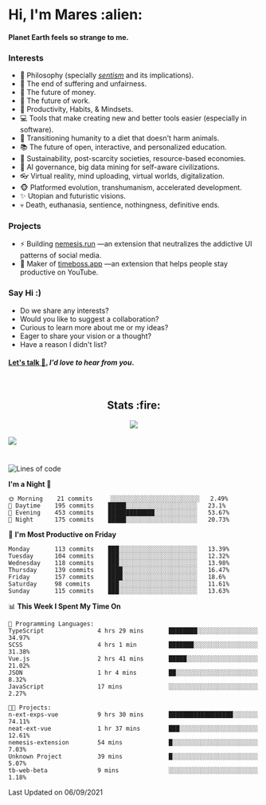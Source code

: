 <h1>Hi, I'm Mares :alien:</h1>

#### Planet Earth feels so strange to me.

### **Interests**

- 🌊 Philosophy (specially [_sentism_][sentismmedium] and its implications).
- 🎯 The end of suffering and unfairness.
- 💸 The future of money.
- 💼 The future of work.
- 🧠 Productivity, Habits, & Mindsets.
- 💻 Tools that make creating new and better tools easier (especially in software).
- 🥗 Transitioning humanity to a diet that doesn't harm animals.
- 📚 The future of open, interactive, and personalized education.
- 🌱 Sustainability, post-scarcity societies, resource-based economies.
- 🤖 AI governance, big data mining for self-aware civilizations.
- 👓 Virtual reality, mind uploading, virtual worlds, digitalization.
- 🐵 Platformed evolution, transhumanism, accelerated development.
- ✨ Utopian and futuristic visions.
- 💀 Death, euthanasia, sentience, nothingness, definitive ends.


### **Projects**

- ⚡ Building [nemesis.run](https://nemesis.run) —an extension that neutralizes the addictive UI patterns of social media.
- 💎 Maker of [timeboss.app](https://timeboss.app) —an extension that helps people stay productive on YouTube.


### **Say Hi :)**

- Do we share any interests?
- Would you like to suggest a collaboration?
- Curious to learn more about me or my ideas?
- Eager to share your vision or a thought?
- Have a reason I didn't list?

#### [Let's talk :wave:.](mailto:mareszhar@gmail.com) _I'd love to hear from you_.

[sentismmedium]: https://medium.com/@mareszhar/born-a-prisoner-a-reflection-about-life-its-struggles-and-a-plan-to-escape-d8566ce9b026

<br>

<h2 align="center">Stats :fire:</h2>

<div align="center">
  <img src="https://github-readme-streak-stats.herokuapp.com?user=mareszhar&theme=black-ice&hide_border=true&stroke=FFFFFF15&ring=DF8FFE&fire=DF8FFE&currStreakLabel=DF8FFE&background=1A232A&currStreakNum=86FFAB&dates=B1AAB3FF">
</div>

<!-- Add or remove this: &dates=B1AAB3FF at the end of the streak stats URL if they get bugged and aren't updating -->

<br>

<img src="https://activity-graph.herokuapp.com/graph?username=mareszhar&theme=nord&bg_color=00000000&color=979797&line=DF8FFE&point=00000000&area=true&hide_border=true">

<br>

<h1></h1>

<!--START_SECTION:waka-->
![Lines of code](https://img.shields.io/badge/From%20Hello%20World%20I%27ve%20Written-119169%20lines%20of%20code-blue)

**I'm a Night 🦉** 

```text
🌞 Morning    21 commits     ░░░░░░░░░░░░░░░░░░░░░░░░░   2.49% 
🌆 Daytime    195 commits    █████░░░░░░░░░░░░░░░░░░░░   23.1% 
🌃 Evening    453 commits    █████████████░░░░░░░░░░░░   53.67% 
🌙 Night      175 commits    █████░░░░░░░░░░░░░░░░░░░░   20.73%

```
📅 **I'm Most Productive on Friday** 

```text
Monday       113 commits    ███░░░░░░░░░░░░░░░░░░░░░░   13.39% 
Tuesday      104 commits    ███░░░░░░░░░░░░░░░░░░░░░░   12.32% 
Wednesday    118 commits    ███░░░░░░░░░░░░░░░░░░░░░░   13.98% 
Thursday     139 commits    ████░░░░░░░░░░░░░░░░░░░░░   16.47% 
Friday       157 commits    ████░░░░░░░░░░░░░░░░░░░░░   18.6% 
Saturday     98 commits     ███░░░░░░░░░░░░░░░░░░░░░░   11.61% 
Sunday       115 commits    ███░░░░░░░░░░░░░░░░░░░░░░   13.63%

```


📊 **This Week I Spent My Time On** 

```text
💬 Programming Languages: 
TypeScript               4 hrs 29 mins       ████████░░░░░░░░░░░░░░░░░   34.97% 
SCSS                     4 hrs 1 min         ███████░░░░░░░░░░░░░░░░░░   31.38% 
Vue.js                   2 hrs 41 mins       █████░░░░░░░░░░░░░░░░░░░░   21.02% 
JSON                     1 hr 4 mins         ██░░░░░░░░░░░░░░░░░░░░░░░   8.32% 
JavaScript               17 mins             ░░░░░░░░░░░░░░░░░░░░░░░░░   2.27%

🐱‍💻 Projects: 
n-ext-exps-vue           9 hrs 30 mins       ██████████████████░░░░░░░   74.11% 
neat-ext-vue             1 hr 37 mins        ███░░░░░░░░░░░░░░░░░░░░░░   12.61% 
nemesis-extension        54 mins             █░░░░░░░░░░░░░░░░░░░░░░░░   7.03% 
Unknown Project          39 mins             █░░░░░░░░░░░░░░░░░░░░░░░░   5.07% 
tb-web-beta              9 mins              ░░░░░░░░░░░░░░░░░░░░░░░░░   1.18%

```


 Last Updated on 06/09/2021
<!--END_SECTION:waka-->

